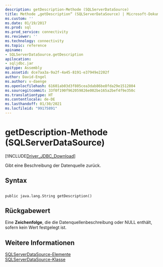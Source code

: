 ```yaml
---
description: getDescription-Methode (SQLServerDataSource)
title: Methode „getDescription“ (SQLServerDataSource) | Microsoft-Dokumentation
ms.custom: ''
ms.date: 01/19/2017
ms.prod: sql
ms.prod_service: connectivity
ms.reviewer: ''
ms.technology: connectivity
ms.topic: reference
apiname:
- SQLServerDataSource.getDescription
apilocation:
- sqljdbc.jar
apitype: Assembly
ms.assetid: dce7aa3a-9a2f-4a45-8191-e37949e2202f
author: David-Engel
ms.author: v-daenge
ms.openlocfilehash: 61601ab03d3f805cea3dab86be8fda29e1512804
ms.sourcegitcommit: 33f0f190f962059826e002be165a2bef4f9e350c
ms.translationtype: HT
ms.contentlocale: de-DE
ms.lasthandoff: 01/30/2021
ms.locfileid: "99175891"
---
```

# <a name="getdescription-method-sqlserverdatasource"></a>getDescription-Methode (SQLServerDataSource)
[!INCLUDE[Driver_JDBC_Download](../../../includes/driver_jdbc_download.md)]

  Gibt eine Beschreibung der Datenquelle zurück.  
  
## <a name="syntax"></a>Syntax  
  
```  
  
public java.lang.String getDescription()  
```  
  
## <a name="return-value"></a>Rückgabewert  
 Eine **Zeichenfolge**, die die Datenquellenbeschreibung oder NULL enthält, sofern kein Wert festgelegt ist.  
  
## <a name="see-also"></a>Weitere Informationen  
 [SQLServerDataSource-Elemente](../../../connect/jdbc/reference/sqlserverdatasource-members.md)   
 [SQLServerDataSource-Klasse](../../../connect/jdbc/reference/sqlserverdatasource-class.md)  
  
  
